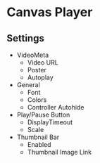 # Canvas Player

## Settings

* VideoMeta
    * Video URL
    * Poster
    * Autoplay
* General
    * Font
    * Colors
    * Controller Autohide
* Play/Pause Button
    * DisplayTimeout
    * Scale
* Thumbnail Bar
    * Enabled
    * Thumbnail Image Link